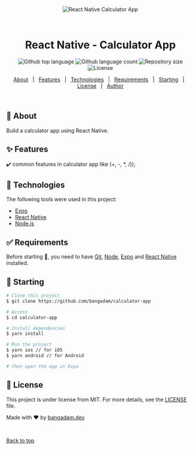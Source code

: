 <div align="center" id="top"> 
  <img src="./.github/app.gif" alt="React Native Calculator App" />

&#xa0;

  <!-- <a href="https://calculatorapp.netlify.app">Demo</a> -->
</div>

<h1 align="center">React Native - Calculator App</h1>

<p align="center">
  <img alt="Github top language" src="https://img.shields.io/github/languages/top/bangadam/calculator-app?color=56BEB8">

  <img alt="Github language count" src="https://img.shields.io/github/languages/count/bangadam/calculator-app?color=56BEB8">

  <img alt="Repository size" src="https://img.shields.io/github/repo-size/bangadam/calculator-app?color=56BEB8">

  <img alt="License" src="https://img.shields.io/github/license/bangadam/calculator-app?color=56BEB8">

  <!-- <img alt="Github issues" src="https://img.shields.io/github/issues/bangadam/calculator-app?color=56BEB8" /> -->

  <!-- <img alt="Github forks" src="https://img.shields.io/github/forks/bangadam/calculator-app?color=56BEB8" /> -->

  <!-- <img alt="Github stars" src="https://img.shields.io/github/stars/bangadam/calculator-app?color=56BEB8" /> -->
</p>

<!-- Status -->

<!-- <h4 align="center">
	🚧  Calculator App 🚀 Under construction...  🚧
</h4>

<hr> -->

<p align="center">
  <a href="#dart-about">About</a> &#xa0; | &#xa0; 
  <a href="#sparkles-features">Features</a> &#xa0; | &#xa0;
  <a href="#rocket-technologies">Technologies</a> &#xa0; | &#xa0;
  <a href="#white_check_mark-requirements">Requirements</a> &#xa0; | &#xa0;
  <a href="#checkered_flag-starting">Starting</a> &#xa0; | &#xa0;
  <a href="#memo-license">License</a> &#xa0; | &#xa0;
  <a href="https://github.com/bangadam" target="_blank">Author</a>
</p>

<br>

## :dart: About

Build a calculator app using React Native.

## :sparkles: Features

:heavy_check_mark: common features in calculator app like (+, -, \*, /));

## :rocket: Technologies

The following tools were used in this project:

- [Expo](https://expo.io/)
- [React Native](https://reactnative.dev/)
- [Node.js](https://nodejs.org/)

## :white_check_mark: Requirements

Before starting :checkered_flag:, you need to have [Git](https://git-scm.com), [Node](https://nodejs.org/en/), [Expo](https://expo.io/) and [React Native](https://reactnative.dev/) installed.

## :checkered_flag: Starting

```bash
# Clone this project
$ git clone https://github.com/bangadam/calculator-app

# Access
$ cd calculator-app

# Install dependencies
$ yarn install

# Run the project
$ yarn ios // for iOS
$ yarn android // for Android

# then open the app in Expo
```

## :memo: License

This project is under license from MIT. For more details, see the [LICENSE](LICENSE.md) file.

Made with :heart: by <a href="https://github.com/bangadam" target="_blank">bangadam.dev</a>

&#xa0;

<a href="#top">Back to top</a>